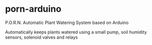 # porn-arduino
P.O.R.N. Automatic Plant Watering System based on Arduino

Automatically keeps plants watered using a small pump, soil humidity sensors, solenoid valves and relays